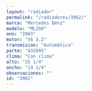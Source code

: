 ```yaml
---
layout: "radiador"
permalink: "/radiadores/3962/"
marca: "Mercedes Benz"
modelo: "ML350"
ano: "2003"
motor: "V6 3.2"
transmision: "Automática"
parte: "432605"
clima: "Con clima"
alto: "25 1/4"
ancho: "19 1/4"
observaciones: ""
id: "3962"
---
```


